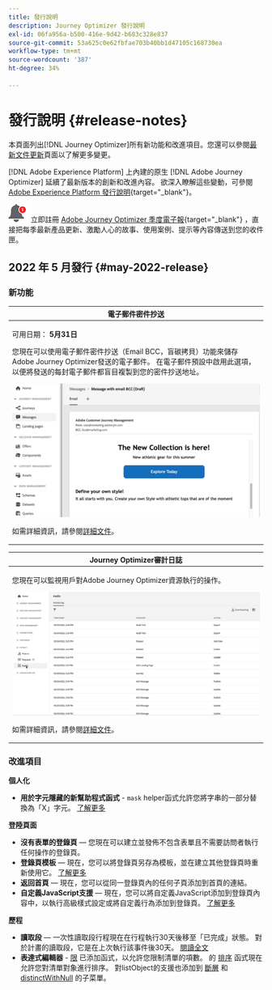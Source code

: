 ```yaml
---
title: 發行說明
description: Journey Optimizer 發行說明
exl-id: 06fa956a-b500-416e-9d42-b683c328e837
source-git-commit: 53a625c0e62fbfae703b40bb1d47105c168730ea
workflow-type: tm+mt
source-wordcount: '387'
ht-degree: 34%

---
```


# 發行說明 {#release-notes}

本頁面列出[!DNL Journey Optimizer]所有新功能和改進項目。您還可以參閱[最新文件更新](documentation-updates.md)頁面以了解更多變更。

[!DNL Adobe Experience Platform] 上內建的原生 [!DNL Adobe Journey Optimizer] 延續了最新版本的創新和改進內容。 欲深入瞭解這些變動，可參閱 [Adobe Experience Platform 發行說明](https://experienceleague.adobe.com/docs/experience-platform/release-notes/latest.html?lang=zh-Hant){target=&quot;_blank&quot;}。

![電子報](../assets/do-not-localize/nl-icon.png) 立即註冊 [Adobe Journey Optimizer 季度電子報](https://www.adobe.com/subscription/Adobe_Journey_Optimizer_NL.html){target=&quot;_blank&quot;} ，直接把每季最新產品更新、激勵人心的故事、使用案例、提示等內容傳送到您的收件匣。

## 2022 年 5 月發行 {#may-2022-release}

### 新功能

<!--table>
<thead>
<tr>
<th><strong>Message Frequency Rules</strong><br/></th>
</tr>
</thead>
<tbody>
<tr>
<td>
<p>You can now set cross-channel business rules that will automatically exclude over-solicited profiles from messages and actions.</p>
<img src="assets/frequency-rn.gif"/>
<p>For more information, refer to the <a href="../configuration/frequency-rules.md">detailed documentation</a>.</p>
</td>
</tr>
</tbody>
</table-->


<table>
<thead>
<tr>
<th><strong>電子郵件密件抄送</strong><br/></th>
</tr>
</thead>
<tbody>
<tr>
<td>
<p>可用日期： <strong>5月31日</strong></p>
<p>您現在可以使用電子郵件密件抄送（Email BCC，盲碳拷貝）功能來儲存Adobe Journey Optimizer發送的電子郵件。 在電子郵件預設中啟用此選項，以便將發送的每封電子郵件都盲目複製到您的密件抄送地址。</p>
<img src="assets/bcc-rn.gif"/>
<p>如需詳細資訊，請參閱<a href="../configuration/email-settings.md#bcc-email">詳細文件</a>。</p>
</td>
</tr>
</tbody>
</table>


<!--table>
<thead>
<tr>
<th><strong>Decision Management - AI Ranking auto-optimization model</strong><br/></th>
</tr>
</thead>
<tbody>
<tr>
<td>
<p>You can now use trained model systems in Decision Management. This new capability ranks offers to display for a given profile.</p>
<img src="assets/optimization.gif"/>
<p>For more information, refer to the <a href="../offers/offer-activities/configure-offer-selection.md#use-ranking-strategy">detailed documentation</a>.</p>
</td>
</tr>
</tbody>
</table-->

<!--table>
<thead>
<tr>
<th><strong>Attribute-based Access Control (ABAC)</strong><br/></th>
</tr>
</thead>
<tbody>
<tr>
<td>
<p>Permission management in Journey Optimizer has been extended to data access. You can now manage data access for specific teams or groups of users (i.e. internal, external, 3rd parties) ​and manage access to specific types of data (i.e. Sensitive Personal Data/SPD).</p>
<p>This capability is available for a limited set of customers.</p>
<p>For more information, refer to the <a href="../landing-pages/create-lp.md">detailed documentation</a>.</p>
</td>
</tr>
</tbody>
</table-->

<table>
<thead>
<tr>
<th><strong>Journey Optimizer審計日誌</strong><br/></th>
</tr>
</thead>
<tbody>
<tr>
<td>
<p>您現在可以監視用戶對Adobe Journey Optimizer資源執行的操作。</p>
<img src="assets/audit-rn.gif"/>
<p>如需詳細資訊，請參閱<a href="../reports/audit-logs.md">詳細文件</a>。</p>
</td>
</tr>
</tbody>
</table>

### 改進項目

**個人化**

* **用於字元隱藏的新幫助程式函式** - `mask` helper函式允許您將字串的一部分替換為「X」字元。 [了解更多](../personalization/functions/string.md#mask)

**登陸頁面**

* **沒有表單的登錄頁**  — 您現在可以建立並發佈不包含表單且不需要訪問者執行任何操作的登錄頁。
* **登錄頁模板**  — 現在，您可以將登錄頁另存為模板，並在建立其他登錄頁時重新使用它。 [了解更多](../landing-pages/lp-templates.md)
* **返回首頁**  — 現在，您可以從同一登錄頁內的任何子頁添加到首頁的連結。
* **自定義JavaScript支援**  — 現在，您可以將自定義JavaScript添加到登錄頁內容中，以執行高級樣式設定或將自定義行為添加到登錄頁。	[了解更多](../landing-pages/lp-custom-js.md)

<!--**Decision management**

* **HTML and JSON files support** - You can now drag and drop external HTML and JSON files from the AEM repository into the offer representation content.-->

**歷程**

* **讀取段**  — 一次性讀取段行程現在在行程執行30天後移至「已完成」狀態。 對於計畫的讀取段，它是在上次執行該事件後30天。 [閱讀全文](../building-journeys/read-segment.md)
* **表達式編輯器** - [限](../building-journeys/functions/functionlimit.md) 已添加函式，以允許您限制清單的項數。 的 [排序](../building-journeys/functions/functionsort.md) 函式現在允許您對清單對象進行排序。 對listObject的支援也添加到 [斷層](../building-journeys/functions/functiondistinct.md) 和 [distinctWithNull](../building-journeys/functions/functiondistinctwithnull.md) 的子菜單。
